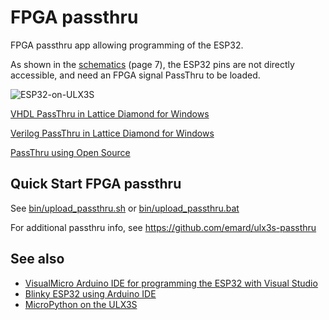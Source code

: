 # FPGA passthru 

FPGA passthru app allowing programming of the ESP32. 

As shown in the [schematics](../doc/schematics.pdf) (page 7), the ESP32 pins are not directly accessible, and need an FPGA signal PassThru to be loaded.

![ESP32-on-ULX3S](./images/ESP32-on-ULX3S.PNG )

[VHDL PassThru in Lattice Diamond for Windows](./Diamond/README.md)

[Verilog PassThru in Lattice Diamond for Windows](./Diamond/README.md)

[PassThru using Open Source](./OpenSource/README.md)

## Quick Start FPGA passthru

See [bin/upload_passthru.sh](../bin/upload_passthru.sh) or  [bin/upload_passthru.bat](../bin/upload_passthru.bat)

For additional passthru info, see https://github.com/emard/ulx3s-passthru

## See also

* [VisualMicro Arduino IDE for programming the ESP32 with Visual Studio](../VisualMicro/README.md)
* [Blinky ESP32 using Arduino IDE](../blinky/ESP32/README.md)
* [MicroPython on the ULX3S](../MicroPython/README.md)